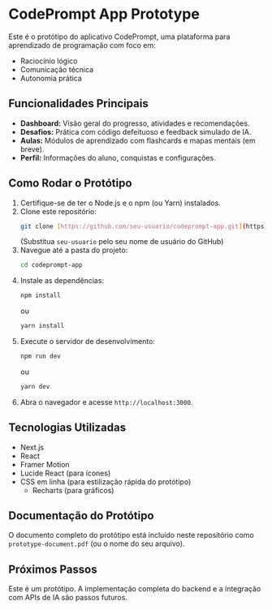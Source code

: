 # CodePrompt App Prototype

Este é o protótipo do aplicativo CodePrompt, uma plataforma para aprendizado de programação com foco em:

* Raciocínio lógico
* Comunicação técnica
* Autonomia prática

## Funcionalidades Principais

* **Dashboard:** Visão geral do progresso, atividades e recomendações.
* **Desafios:** Prática com código defeituoso e feedback simulado de IA.
* **Aulas:** Módulos de aprendizado com flashcards e mapas mentais (em breve).
* **Perfil:** Informações do aluno, conquistas e configurações.

## Como Rodar o Protótipo

1.  Certifique-se de ter o Node.js e o npm (ou Yarn) instalados.
2.  Clone este repositório:
    ```bash
    git clone [https://github.com/seu-usuario/codeprompt-app.git](https://github.com/seu-usuario/codeprompt-app.git)
    ```
    (Substitua `seu-usuario` pelo seu nome de usuário do GitHub)
3.  Navegue até a pasta do projeto:
    ```bash
    cd codeprompt-app
    ```
4.  Instale as dependências:
    ```bash
    npm install
    ```
    ou
    ```bash
    yarn install
    ```
5.  Execute o servidor de desenvolvimento:
    ```bash
    npm run dev
    ```
    ou
    ```bash
    yarn dev
    ```
6.  Abra o navegador e acesse `http://localhost:3000`.

## Tecnologias Utilizadas

* Next.js
* React
* Framer Motion
* Lucide React (para ícones)
* CSS em linha (para estilização rápida do protótipo)
    * Recharts (para gráficos)

## Documentação do Protótipo

O documento completo do protótipo está incluído neste repositório como `prototype-document.pdf` (ou o nome do seu arquivo).

## Próximos Passos

Este é um protótipo. A implementação completa do backend e a integração com APIs de IA são passos futuros.
